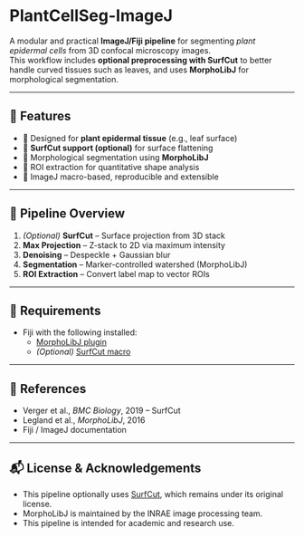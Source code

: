 # PlantCellSeg-ImageJ

A modular and practical **ImageJ/Fiji pipeline** for segmenting *plant epidermal cells* from 3D confocal microscopy images.  
This workflow includes **optional preprocessing with SurfCut** to better handle curved tissues such as leaves, and uses **MorphoLibJ** for morphological segmentation.

---

## 📌 Features

- 🔬 Designed for **plant epidermal tissue** (e.g., leaf surface)  
- 🧼 **SurfCut support (optional)** for surface flattening  
- 🧠 Morphological segmentation using **MorphoLibJ**  
- 📏 ROI extraction for quantitative shape analysis  
- 🔁 ImageJ macro-based, reproducible and extensible

---

## 🧪 Pipeline Overview

1. *(Optional)* **SurfCut** – Surface projection from 3D stack  
2. **Max Projection** – Z-stack to 2D via maximum intensity  
3. **Denoising** – Despeckle + Gaussian blur  
4. **Segmentation** – Marker-controlled watershed (MorphoLibJ)  
5. **ROI Extraction** – Convert label map to vector ROIs  

---

## 📁 Requirements

- Fiji with the following installed:  
  - [MorphoLibJ plugin](https://imagej.net/plugins/morpholibj)  
  - *(Optional)* [SurfCut macro](https://github.com/sverger/SurfCut)  

---

## 📖 References

- Verger et al., *BMC Biology*, 2019 – SurfCut  
- Legland et al., *MorphoLibJ*, 2016  
- Fiji / ImageJ documentation  

---

## 📬 License & Acknowledgements

- This pipeline optionally uses [SurfCut](https://github.com/sverger/SurfCut), which remains under its original license.  
- MorphoLibJ is maintained by the INRAE image processing team.  
- This pipeline is intended for academic and research use.
